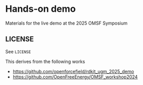 # Hands-on demo

Materials for the live demo at the 2025 OMSF Symposium

## LICENSE

See `LICENSE`

This derives from the following works

* https://github.com/openforcefield/rdkit_ugm_2025_demo
* https://github.com/OpenFreeEnergy/OMSF_workshop2024
